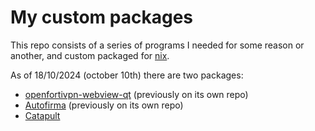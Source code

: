 # My custom packages

This repo consists of a series of programs I needed for some reason or another,
and custom packaged for [nix](https://github.com/NixOS/nix).

As of 18/10/2024 (october 10th) there are two packages:
- [openfortivpn-webview-qt](https://github.com/gm-vm/openfortivpn-webview) (previously on its own repo)
- [Autofirma](https://sede.serviciosmin.gob.es/ES-ES/FIRMAELECTRONICA/Paginas/AutoFirma.aspx) (previously on its own repo)
- [Catapult](https://otsaloma.io/catapult/)
